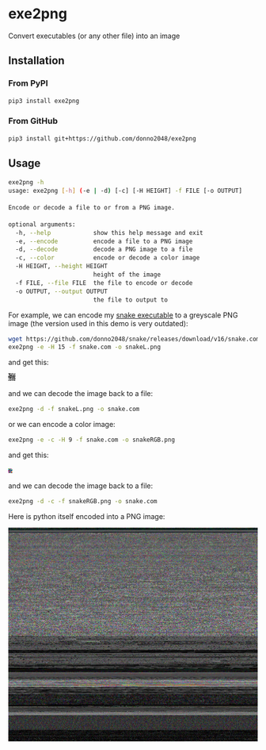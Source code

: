 # exe2png

Convert executables (or any other file) into an image

## Installation

### From PyPI

```sh
pip3 install exe2png
```

### From GitHub

```sh
pip3 install git+https://github.com/donno2048/exe2png
```

## Usage

```sh
exe2png -h
usage: exe2png [-h] (-e | -d) [-c] [-H HEIGHT] -f FILE [-o OUTPUT]

Encode or decode a file to or from a PNG image.

optional arguments:
  -h, --help            show this help message and exit
  -e, --encode          encode a file to a PNG image
  -d, --decode          decode a PNG image to a file
  -c, --color           encode or decode a color image
  -H HEIGHT, --height HEIGHT
                        height of the image
  -f FILE, --file FILE  the file to encode or decode
  -o OUTPUT, --output OUTPUT
                        the file to output to
```

For example, we can encode my [snake executable](https://github.com/donno2048/snake) to a greyscale PNG image (the version used in this demo is very outdated):

```sh
wget https://github.com/donno2048/snake/releases/download/v16/snake.com
exe2png -e -H 15 -f snake.com -o snakeL.png
```

and get this:

![greyscale image](https://github.com/donno2048/exe2png/raw/master/snakeL.png)

and we can decode the image back to a file:

```sh
exe2png -d -f snakeL.png -o snake.com
```

or we can encode a color image:

```sh
exe2png -e -c -H 9 -f snake.com -o snakeRGB.png
```

and get this:

![color image](https://github.com/donno2048/exe2png/raw/master/snakeRGB.png)

and we can decode the image back to a file:

```sh
exe2png -d -c -f snakeRGB.png -o snake.com
```

Here is python itself encoded into a PNG image:

![python image](https://github.com/donno2048/exe2png/raw/master/python.png)
